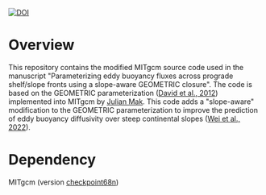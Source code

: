 [![DOI](https://zenodo.org/badge/672136041.svg)](https://zenodo.org/badge/latestdoi/672136041)

# Overview
This repository contains the modified MITgcm source code used in the manuscript "Parameterizing eddy buoyancy fluxes across prograde shelf/slope fronts using a slope-aware GEOMETRIC closure". The code is based on the GEOMETRIC parameterization ([David et al., 2012](https://www.sciencedirect.com/science/article/pii/S1463500319301775?via%3Dihub)) implemented into MITgcm by [Julian Mak](https://github.com/julianmak/GEOMETRIC_code). This code adds a "slope-aware" modification to the GEOMETRIC parameterization to improve the prediction of eddy buoyancy diffusivity over steep continental slopes ([Wei et al., 2022](https://agupubs.onlinelibrary.wiley.com/doi/full/10.1029/2022MS003229)).  

# Dependency
MITgcm (version [checkpoint68n](https://zenodo.org/record/7621779))
